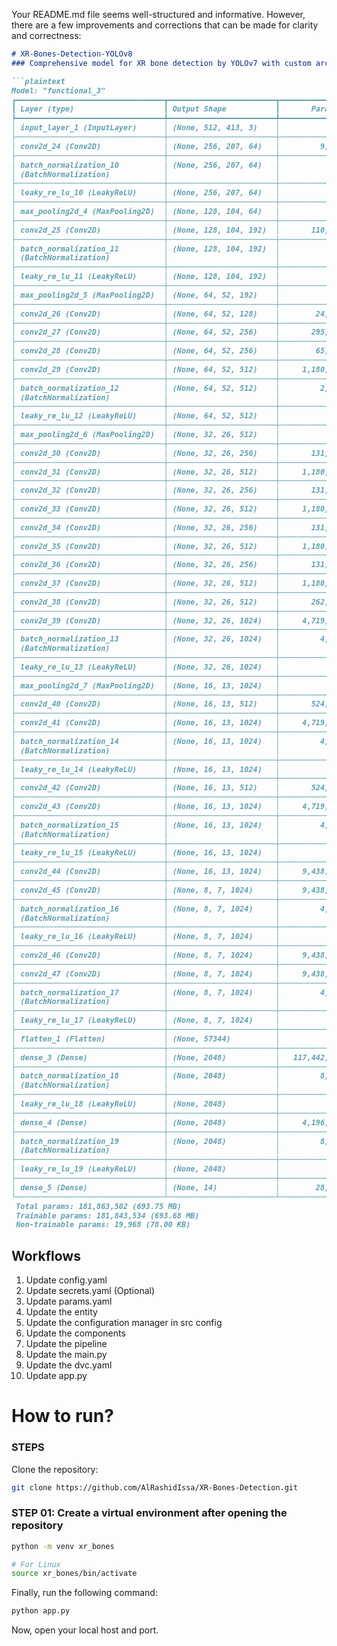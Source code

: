 Your README.md file seems well-structured and informative. However, there are a few improvements and corrections that can be made for clarity and correctness:

```markdown
# XR-Bones-Detection-YOLOv8 
### Comprehensive model for XR bone detection by YOLOv7 with custom architecture

```plaintext
Model: "functional_3"
┏━━━━━━━━━━━━━━━━━━━━━━━━━━━━━━━━━┳━━━━━━━━━━━━━━━━━━━━━━━━┳━━━━━━━━━━━━━━━┓
┃ Layer (type)                    ┃ Output Shape           ┃       Param # ┃
┡━━━━━━━━━━━━━━━━━━━━━━━━━━━━━━━━━╇━━━━━━━━━━━━━━━━━━━━━━━━╇━━━━━━━━━━━━━━━┩
│ input_layer_1 (InputLayer)      │ (None, 512, 413, 3)    │             0 │
├─────────────────────────────────┼────────────────────────┼───────────────┤
│ conv2d_24 (Conv2D)              │ (None, 256, 207, 64)   │         9,472 │
├─────────────────────────────────┼────────────────────────┼───────────────┤
│ batch_normalization_10          │ (None, 256, 207, 64)   │           256 │
│ (BatchNormalization)            │                        │               │
├─────────────────────────────────┼────────────────────────┼───────────────┤
│ leaky_re_lu_10 (LeakyReLU)      │ (None, 256, 207, 64)   │             0 │
├─────────────────────────────────┼────────────────────────┼───────────────┤
│ max_pooling2d_4 (MaxPooling2D)  │ (None, 128, 104, 64)   │             0 │
├─────────────────────────────────┼────────────────────────┼───────────────┤
│ conv2d_25 (Conv2D)              │ (None, 128, 104, 192)  │       110,784 │
├─────────────────────────────────┼────────────────────────┼───────────────┤
│ batch_normalization_11          │ (None, 128, 104, 192)  │           768 │
│ (BatchNormalization)            │                        │               │
├─────────────────────────────────┼────────────────────────┼───────────────┤
│ leaky_re_lu_11 (LeakyReLU)      │ (None, 128, 104, 192)  │             0 │
├─────────────────────────────────┼────────────────────────┼───────────────┤
│ max_pooling2d_5 (MaxPooling2D)  │ (None, 64, 52, 192)    │             0 │
├─────────────────────────────────┼────────────────────────┼───────────────┤
│ conv2d_26 (Conv2D)              │ (None, 64, 52, 128)    │        24,704 │
├─────────────────────────────────┼────────────────────────┼───────────────┤
│ conv2d_27 (Conv2D)              │ (None, 64, 52, 256)    │       295,168 │
├─────────────────────────────────┼────────────────────────┼───────────────┤
│ conv2d_28 (Conv2D)              │ (None, 64, 52, 256)    │        65,792 │
├─────────────────────────────────┼────────────────────────┼───────────────┤
│ conv2d_29 (Conv2D)              │ (None, 64, 52, 512)    │     1,180,160 │
├─────────────────────────────────┼────────────────────────┼───────────────┤
│ batch_normalization_12          │ (None, 64, 52, 512)    │         2,048 │
│ (BatchNormalization)            │                        │               │
├─────────────────────────────────┼────────────────────────┼───────────────┤
│ leaky_re_lu_12 (LeakyReLU)      │ (None, 64, 52, 512)    │             0 │
├─────────────────────────────────┼────────────────────────┼───────────────┤
│ max_pooling2d_6 (MaxPooling2D)  │ (None, 32, 26, 512)    │             0 │
├─────────────────────────────────┼────────────────────────┼───────────────┤
│ conv2d_30 (Conv2D)              │ (None, 32, 26, 256)    │       131,328 │
├─────────────────────────────────┼────────────────────────┼───────────────┤
│ conv2d_31 (Conv2D)              │ (None, 32, 26, 512)    │     1,180,160 │
├─────────────────────────────────┼────────────────────────┼───────────────┤
│ conv2d_32 (Conv2D)              │ (None, 32, 26, 256)    │       131,328 │
├─────────────────────────────────┼────────────────────────┼───────────────┤
│ conv2d_33 (Conv2D)              │ (None, 32, 26, 512)    │     1,180,160 │
├─────────────────────────────────┼────────────────────────┼───────────────┤
│ conv2d_34 (Conv2D)              │ (None, 32, 26, 256)    │       131,328 │
├─────────────────────────────────┼────────────────────────┼───────────────┤
│ conv2d_35 (Conv2D)              │ (None, 32, 26, 512)    │     1,180,160 │
├─────────────────────────────────┼────────────────────────┼───────────────┤
│ conv2d_36 (Conv2D)              │ (None, 32, 26, 256)    │       131,328 │
├─────────────────────────────────┼────────────────────────┼───────────────┤
│ conv2d_37 (Conv2D)              │ (None, 32, 26, 512)    │     1,180,160 │
├─────────────────────────────────┼────────────────────────┼───────────────┤
│ conv2d_38 (Conv2D)              │ (None, 32, 26, 512)    │       262,656 │
├─────────────────────────────────┼────────────────────────┼───────────────┤
│ conv2d_39 (Conv2D)              │ (None, 32, 26, 1024)   │     4,719,616 │
├─────────────────────────────────┼────────────────────────┼───────────────┤
│ batch_normalization_13          │ (None, 32, 26, 1024)   │         4,096 │
│ (BatchNormalization)            │                        │               │
├─────────────────────────────────┼────────────────────────┼───────────────┤
│ leaky_re_lu_13 (LeakyReLU)      │ (None, 32, 26, 1024)   │             0 │
├─────────────────────────────────┼────────────────────────┼───────────────┤
│ max_pooling2d_7 (MaxPooling2D)  │ (None, 16, 13, 1024)   │             0 │
├─────────────────────────────────┼────────────────────────┼───────────────┤
│ conv2d_40 (Conv2D)              │ (None, 16, 13, 512)    │       524,800 │
├─────────────────────────────────┼────────────────────────┼───────────────┤
│ conv2d_41 (Conv2D)              │ (None, 16, 13, 1024)   │     4,719,616 │
├─────────────────────────────────┼────────────────────────┼───────────────┤
│ batch_normalization_14          │ (None, 16, 13, 1024)   │         4,096 │
│ (BatchNormalization)            │                        │               │
├─────────────────────────────────┼────────────────────────┼───────────────┤
│ leaky_re_lu_14 (LeakyReLU)      │ (None, 16, 13, 1024)   │             0 │
├─────────────────────────────────┼────────────────────────┼───────────────┤
│ conv2d_42 (Conv2D)              │ (None, 16, 13, 512)    │       524,800 │
├─────────────────────────────────┼────────────────────────┼───────────────┤
│ conv2d_43 (Conv2D)              │ (None, 16, 13, 1024)   │     4,719,616 │
├─────────────────────────────────┼────────────────────────┼───────────────┤
│ batch_normalization_15          │ (None, 16, 13, 1024)   │         4,096 │
│ (BatchNormalization)            │                        │               │
├─────────────────────────────────┼────────────────────────┼───────────────┤
│ leaky_re_lu_15 (LeakyReLU)      │ (None, 16, 13, 1024)   │             0 │
├─────────────────────────────────┼────────────────────────┼───────────────┤
│ conv2d_44 (Conv2D)              │ (None, 16, 13, 1024)   │     9,438,208 │
├─────────────────────────────────┼────────────────────────┼───────────────┤
│ conv2d_45 (Conv2D)              │ (None, 8, 7, 1024)     │     9,438,208 │
├─────────────────────────────────┼────────────────────────┼───────────────┤
│ batch_normalization_16          │ (None, 8, 7, 1024)     │         4,096 │
│ (BatchNormalization)            │                        │               │
├─────────────────────────────────┼────────────────────────┼───────────────┤
│ leaky_re_lu_16 (LeakyReLU)      │ (None, 8, 7, 1024)     │             0 │
├─────────────────────────────────┼────────────────────────┼───────────────┤
│ conv2d_46 (Conv2D)              │ (None, 8, 7, 1024)     │     9,438,208 │
├─────────────────────────────────┼────────────────────────┼───────────────┤
│ conv2d_47 (Conv2D)              │ (None, 8, 7, 1024)     │     9,438,208 │
├─────────────────────────────────┼────────────────────────┼───────────────┤
│ batch_normalization_17          │ (None, 8, 7, 1024)     │         4,096 │
│ (BatchNormalization)            │                        │               │
├─────────────────────────────────┼────────────────────────┼───────────────┤
│ leaky_re_lu_17 (LeakyReLU)      │ (None, 8, 7, 1024)     │             0 │
├─────────────────────────────────┼────────────────────────┼───────────────┤
│ flatten_1 (Flatten)             │ (None, 57344)          │             0 │
├─────────────────────────────────┼────────────────────────┼───────────────┤
│ dense_3 (Dense)                 │ (None, 2048)           │   117,442,560 │
├─────────────────────────────────┼────────────────────────┼───────────────┤
│ batch_normalization_18          │ (None, 2048)           │         8,192 │
│ (BatchNormalization)            │                        │               │
├─────────────────────────────────┼────────────────────────┼───────────────┤
│ leaky_re_lu_18 (LeakyReLU)      │ (None, 2048)           │             0 │
├─────────────────────────────────┼────────────────────────┼───────────────┤
│ dense_4 (Dense)                 │ (None, 2048)           │     4,196,352 │
├─────────────────────────────────┼────────────────────────┼───────────────┤
│ batch_normalization_19          │ (None, 2048)           │         8,192 │
│ (BatchNormalization)            │                        │               │
├─────────────────────────────────┼────────────────────────┼───────────────┤
│ leaky_re_lu_19 (LeakyReLU)      │ (None, 2048)           │             0 │
├─────────────────────────────────┼────────────────────────┼───────────────┤
│ dense_5 (Dense)                 │ (None, 14)             │        28,686 │
└─────────────────────────────────┴────────────────────────┴───────────────┘
 Total params: 181,863,502 (693.75 MB)
 Trainable params: 181,843,534 (693.68 MB)
 Non-trainable params: 19,968 (78.00 KB)
```

## Workflows

1. Update config.yaml
2. Update secrets.yaml (Optional)
3. Update params.yaml
4. Update the entity
5. Update the configuration manager in src config
6. Update the components
7. Update the pipeline 
8. Update the main.py
9. Update the dvc.yaml
10. Update app.py

# How to run?
### STEPS

Clone the repository:

```bash
git clone https://github.com/AlRashidIssa/XR-Bones-Detection.git
```

### STEP 01: Create a virtual environment after opening the repository

```bash
python -m venv xr_bones
```

```bash
# For Linux
source xr_bones/bin/activate
```

Finally, run the following command:

```bash
python app.py
```

Now, open your local host and port.
```

```